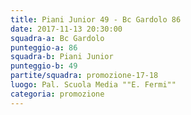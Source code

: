 ```yaml
---
title: Piani Junior 49 - Bc Gardolo 86
date: 2017-11-13 20:30:00
squadra-a: Bc Gardolo
punteggio-a: 86
squadra-b: Piani Junior
punteggio-b: 49
partite/squadra: promozione-17-18
luogo: Pal. Scuola Media ""E. Fermi""
categoria: promozione
---
```

